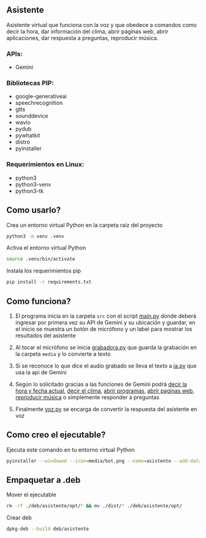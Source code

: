 ## Asistente
Asistente virtual que funciona con la voz y que obedece a comandos
como decir la hora, dar información del clima, abrir páginas web,
abrir aplicaciones, dar respuesta a preguntas, reproducir música.

### APIs:
- Gemini

### Bibliotecas PIP:
- google-generativeai
- speechrecognition
- gtts
- sounddevice
- wavio
- pydub
- pywhatkit
- distro
- pyinstaller

### Requerimientos en Linux:
- python3
- python3-venv
- python3-tk

## Como usarlo?
Crea un entorno virtual Python en la carpeta raíz del proyecto
```bash
python3 -m venv .venv
```
Activa el entorno virtual Python
```bash
source .venv/bin/activate
```
Instala los requerimientos pip
```bash
pip install -r requirements.txt
```

## Como funciona?
1. El programa inicia en la carpeta ```src``` con el script [main.py](src/main.py) donde deberá ingresar por primera vez su API de Gemini y su ubicación y guardar, en el inicio se muestra un botón de micrófono y un label para mostrar los resultados del asistente

2. Al tocar el micrófono se inicia [grabadora.py](src/grabadora.py) que guarda la grabación en la carpeta ```media``` y lo convierte a texto

3. Si se reconoce lo que dice el audio grabado se lleva el texto a [ia.py](src/ia.py) que usa la api de Gemini

4. Según lo solicitado gracias a las funciones de Gemini podrá [decir la hora y fecha actual](src/tiempo.py), [decir el clima](src/clima.py), [abrir programas](src/programas.py), [abrir paginas web](src/web.py), [reproducir música](src/musica.py) o simplemente responder a preguntas

5. Finalmente [voz.py](src/voz.py) se encarga de convertir la respuesta del asistente en voz

## Como creo el ejecutable?
Ejecuta este comando en tu entorno virtual Python
```bash
pyinstaller --windowed --icon=media/bot.png --name=asistente --add-data=media/bot.png:media --add-data=media/microfono.png:media --add-data=media/run.mp3:media --add-data=media/stop.mp3:media src/main.py
```
## Empaquetar a .deb
Mover el ejecutable
```bash
rm -rf ./deb/asistente/opt/* && mv ./dist/* ./deb/asistente/opt/
```
Crear deb
```bash
dpkg-deb --build deb/asistente
```